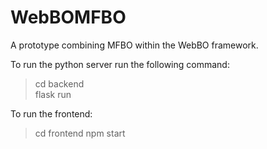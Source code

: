 # WebBOMFBO
A prototype combining MFBO within the WebBO framework.

To run the python server run the following command: 
>cd backend  
flask run

To run the frontend:
>cd frontend
npm start 
